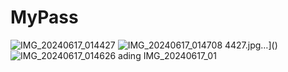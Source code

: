 # MyPass
![IMG_20240617_014427](https://github.com/ALLURKARSUSHANTH/MyPass/assets/146927710/2de02377-03cb-4b8f-9901-2795db693ea3)
![IMG_20240617_014708](https://github.com/ALLURKARSUSHANTH/MyPass/assets/146927710/89b5b268-216b-4719-879d-773fc7d64829)
4427.jpg…]()
![IMG_20240617_014626](https://github.com/ALLURKARSUSHANTH/MyPass/assets/146927710/9d0f9653-2d6f-4dcf-84f5-cd1f32f49032)
ading IMG_20240617_01
